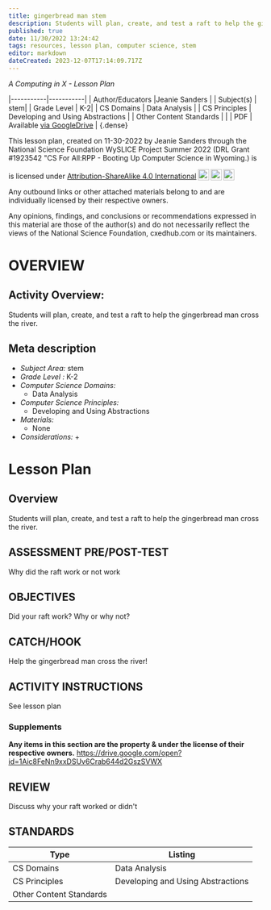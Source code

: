 ```yaml
---
title: gingerbread man stem
description: Students will plan, create, and test a raft to help the gingerbread man cross the river.
published: true
date: 11/30/2022 13:24:42
tags: resources, lesson plan, computer science, stem 
editor: markdown
dateCreated: 2023-12-07T17:14:09.717Z
---
```

*A Computing in X - Lesson Plan*

|-----------|-----------|
| Author/Educators |Jeanie Sanders |
| Subject(s) | stem|
| Grade Level | K-2|
| CS Domains | Data Analysis |
| CS Principles | Developing and Using Abstractions |
| Other Content Standards |  | 
| PDF | Available [via GoogleDrive](https://drive.google.com/open?id=1kBd2aiSeJTn5Nxmrpok7MZrIfY2Mll-U) |
{.dense}






This lesson plan, created on 11-30-2022 by Jeanie Sanders through the National Science Foundation WySLICE Project Summer 2022 (DRL Grant #1923542 "CS For All:RPP - Booting Up Computer Science in Wyoming.) is  <p xmlns:cc="http://creativecommons.org/ns#" >  is licensed under <a href="http://creativecommons.org/licenses/by-sa/4.0/?ref=chooser-v1" target="_blank" rel="license noopener noreferrer" style="display:inline-block;">Attribution-ShareAlike 4.0 International<img style="height:22px!important;margin-left:3px;vertical-align:text-bottom;" src="https://mirrors.creativecommons.org/presskit/icons/cc.svg?ref=chooser-v1"><img style="height:22px!important;margin-left:3px;vertical-align:text-bottom;" src="https://mirrors.creativecommons.org/presskit/icons/by.svg?ref=chooser-v1"><img style="height:22px!important;margin-left:3px;vertical-align:text-bottom;" src="https://mirrors.creativecommons.org/presskit/icons/sa.svg?ref=chooser-v1"></a></p>


Any outbound links or other attached materials belong to and are individually licensed by their respective owners. 


Any opinions, findings, and conclusions or recommendations expressed in this material are those of the author(s) and do not necessarily reflect the views of the National Science Foundation, cxedhub.com or its maintainers.


# OVERVIEW
## Activity Overview:  
Students will plan, create, and test a raft to help the gingerbread man cross the river.
## Meta description
+ *Subject Area:* stem 
+ *Grade Level :* K-2 
+ *Computer Science Domains:*
   + Data Analysis
+ *Computer Science Principles:*
   + Developing and Using Abstractions
+ *Materials:* 
   + None
+ *Considerations:*
   + 


# Lesson Plan
## Overview
Students will plan, create, and test a raft to help the gingerbread man cross the river.
## ASSESSMENT PRE/POST-TEST
Why did the raft work or not work
## OBJECTIVES
Did your raft work?  Why or why not?


## CATCH/HOOK
Help the gingerbread man cross the river!


## ACTIVITY INSTRUCTIONS
See lesson plan


### Supplements
**Any items in this section are the property & under the license of their respective owners.**
https://drive.google.com/open?id=1Aic8FeNn9xxDSUv6Crab644d2GszSVWX




## REVIEW
Discuss why your raft worked or didn't
## STANDARDS        
| Type | Listing | 
|-----------|-----------|
| CS Domains  | Data Analysis|
| CS Principles   | Developing and Using Abstractions|
| Other Content Standards |   |